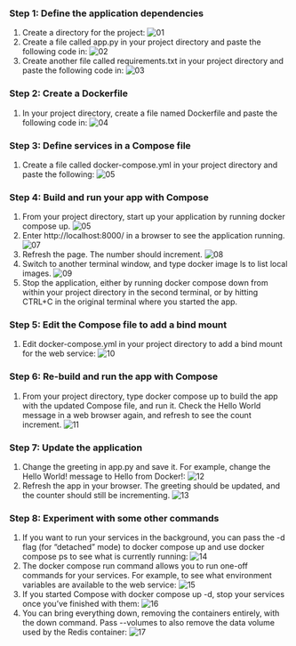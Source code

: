 ### Step 1: Define the application dependencies
1. Create a directory for the project:
![01](image/latihan/step1/img1.png)
2. Create a file called app.py in your project directory and paste the following code in:
![02](image/latihan/step1/img2.png)
3. Create another file called requirements.txt in your project directory and paste the following code in:
![03](image/latihan/step1/img3.png)

### Step 2: Create a Dockerfile
1. In your project directory, create a file named Dockerfile and paste the following code in:
![04](image/latihan/step2/img1.png)

### Step 3: Define services in a Compose file
1. Create a file called docker-compose.yml in your project directory and paste the following:
![05](image/latihan/step3/img1.png)

### Step 4: Build and run your app with Compose
1. From your project directory, start up your application by running docker compose up.
![05](image/latihan/step4/img1.png)
2. Enter http://localhost:8000/ in a browser to see the application running.
![07](image/latihan/step4/img2.png)
3. Refresh the page. The number should increment.
![08](image/latihan/step4/img3.png)
4. Switch to another terminal window, and type docker image ls to list local images.
![09](image/latihan/step4/img4.png)
5. Stop the application, either by running docker compose down from within your project directory in the second terminal, or by hitting CTRL+C in the original terminal where you started the app.

### Step 5: Edit the Compose file to add a bind mount
1. Edit docker-compose.yml in your project directory to add a bind mount for the web service:
![10](image/latihan/step5/img1.png)

### Step 6: Re-build and run the app with Compose
1. From your project directory, type docker compose up to build the app with the updated Compose file, and run it. Check the Hello World message in a web browser again, and refresh to see the count increment.
![11](image/latihan/step6/img1.png)

### Step 7: Update the application
1. Change the greeting in app.py and save it. For example, change the Hello World! message to Hello from Docker!:
![12](image/latihan/step7/img1.png)
2. Refresh the app in your browser. The greeting should be updated, and the counter should still be incrementing.
![13](image/latihan/step7/img2.png)

### Step 8: Experiment with some other commands
1. If you want to run your services in the background, you can pass the -d flag (for “detached” mode) to docker compose up and use docker compose ps to see what is currently running:
![14](image/latihan/step8/img1.png)
2. The docker compose run command allows you to run one-off commands for your services. For example, to see what environment variables are available to the web service:
![15](image/latihan/step8/img2.png)
3. If you started Compose with docker compose up -d, stop your services once you’ve finished with them:
![16](image/latihan/step8/img3.png)
4. You can bring everything down, removing the containers entirely, with the down command. Pass --volumes to also remove the data volume used by the Redis container:
![17](image/latihan/step8/img4.png)